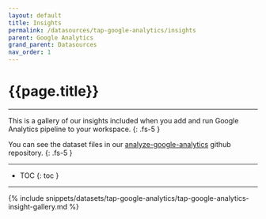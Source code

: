 ```yaml
---
layout: default
title: Insights
permalink: /datasources/tap-google-analytics/insights
parent: Google Analytics
grand_parent: Datasources
nav_order: 1
---
```


# {{page.title}}

---

This is a gallery of our insights included when you add and run Google Analytics pipeline to your workspace.
{: .fs-5 }

You can see the dataset files in our [analyze-google-analytics](https://github.com/Matatika/analyze-google-analytics) github repository.
{: .fs-5 }

---

- TOC
{: toc }

---

{% include snippets/datasets/tap-google-analytics/tap-google-analytics-insight-gallery.md %}
